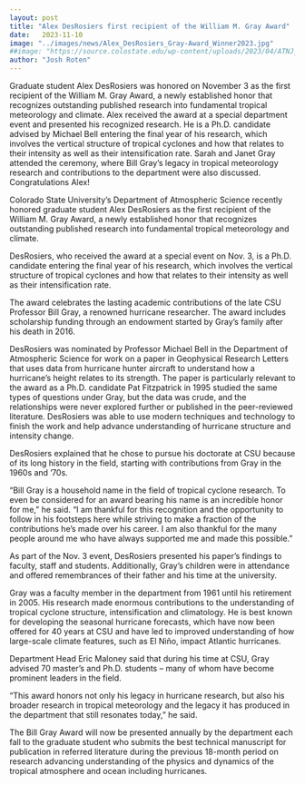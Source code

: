 ```yaml
---
layout: post
title: "Alex DesRosiers first recipient of the William M. Gray Award"
date:   2023-11-10
image: "../images/news/Alex_DesRosiers_Gray-Award_Winner2023.jpg"
##image: "https://source.colostate.edu/wp-content/uploads/2023/04/ATNJ_Headshot_AMS-200x200.jpg"
author: "Josh Roten"
---
```


Graduate student Alex DesRosiers was honored on November 3 as the first recipient of the William M. Gray Award, a newly established honor that recognizes outstanding published research into fundamental tropical meteorology and climate. Alex received the award at a special department event and presented his recognized research. He is a Ph.D. candidate advised by Michael Bell entering the final year of his research, which involves the vertical structure of tropical cyclones and how that relates to their intensity as well as their intensification rate. Sarah and Janet Gray attended the ceremony, where Bill Gray’s legacy in tropical meteorology research and contributions to the department were also discussed. Congratulations Alex!

<!--more-->


Colorado State University’s Department of Atmospheric Science recently honored graduate student Alex DesRosiers as the first recipient of the William M. Gray Award, a newly established honor that recognizes outstanding published research into fundamental tropical meteorology and climate.

DesRosiers, who received the award at a special event on Nov. 3, is a Ph.D. candidate entering the final year of his research, which involves the vertical structure of tropical cyclones and how that relates to their intensity as well as their intensification rate.


The award celebrates the lasting academic contributions of the late CSU Professor Bill Gray, a renowned hurricane researcher. The award includes scholarship funding through an endowment started by Gray’s family after his death in 2016.

DesRosiers was nominated by Professor Michael Bell in the Department of Atmospheric Science for work on a paper in Geophysical Research Letters that uses data from hurricane hunter aircraft to understand how a hurricane’s height relates to its strength. The paper is particularly relevant to the award as a Ph.D. candidate Pat Fitzpatrick in 1995 studied the same types of questions under Gray, but the data was crude, and the relationships were never explored further or published in the peer-reviewed literature. DesRosiers was able to use modern techniques and technology to finish the work and help advance understanding of hurricane structure and intensity change.

DesRosiers explained that he chose to pursue his doctorate at CSU because of its long history in the field, starting with contributions from Gray in the 1960s and ’70s.

“Bill Gray is a household name in the field of tropical cyclone research. To even be considered for an award bearing his name is an incredible honor for me,” he said. “I am thankful for this recognition and the opportunity to follow in his footsteps here while striving to make a fraction of the contributions he’s made over his career. I am also thankful for the many people around me who have always supported me and made this possible.”

As part of the Nov. 3 event, DesRosiers presented his paper’s findings to faculty, staff and students. Additionally, Gray’s children were in attendance and offered remembrances of their father and his time at the university.

Gray was a faculty member in the department from 1961 until his retirement in 2005. His research made enormous contributions to the understanding of tropical cyclone structure, intensification and climatology. He is best known for developing the seasonal hurricane forecasts, which have now been offered for 40 years at CSU and have led to improved understanding of how large-scale climate features, such as El Niño, impact Atlantic hurricanes.

Department Head Eric Maloney said that during his time at CSU, Gray advised 70 master’s and Ph.D. students – many of whom have become prominent leaders in the field.

“This award honors not only his legacy in hurricane research, but also his broader research in tropical meteorology and the legacy it has produced in the department that still resonates today,” he said.

The Bill Gray Award will now be presented annually by the department each fall to the graduate student who submits the best technical manuscript for publication in referred literature during the previous 18-month period on research advancing understanding of the physics and dynamics of the tropical atmosphere and ocean including hurricanes.




